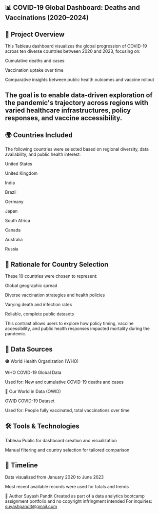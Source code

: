 📊 COVID-19 Global Dashboard: Deaths and Vaccinations (2020–2024)
---
📝 Project Overview
---
This Tableau dashboard visualizes the global progression of COVID-19 across ten diverse countries between 2020 and 2023, focusing on:

Cumulative deaths and cases

Vaccination uptake over time

Comparative insights between public health outcomes and vaccine rollout

The goal is to enable data-driven exploration of the pandemic's trajectory across regions with varied healthcare infrastructures, policy responses, and vaccine accessibility.
----
🌍 Countries Included
---
The following countries were selected based on regional diversity, data availability, and public health interest:

United States

United Kingdom

India

Brazil

Germany

Japan

South Africa

Canada

Australia

Russia

🎯 Rationale for Country Selection
--
These 10 countries were chosen to represent:

Global geographic spread

Diverse vaccination strategies and health policies

Varying death and infection rates

Reliable, complete public datasets

This contrast allows users to explore how policy timing, vaccine accessibility, and public health responses impacted mortality during the pandemic.

📂 Data Sources
--
🟠 World Health Organization (WHO)

WHO COVID-19 Global Data

Used for: New and cumulative COVID-19 deaths and cases

🔵 Our World in Data (OWID)

OWID COVID-19 Dataset

Used for: People fully vaccinated, total vaccinations over time

🛠️ Tools & Technologies
--
Tableau Public for dashboard creation and visualization

Manual filtering and country selection for tailored comparison

📅 Timeline
--
Data visualized from January 2020 to June 2023

Most recent available records were used for totals and trends

👤 Author
Suyash Pandit
Created as part of a data analytics bootcamp assignment portfolio and no copyright infringment intended
For inquiries: suyashpandit@gmail.com

